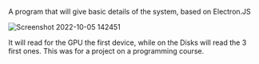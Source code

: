 A program that will give basic details of the system, based on Electron.JS

![Screenshot 2022-10-05 142451](https://user-images.githubusercontent.com/105367169/194071525-d44119db-b87c-44d4-a7cb-d1f55ea7547b.png) <br>




It will read for the GPU the first device, while on the Disks will read the 3 first ones.
This was for a project on a programming course.
